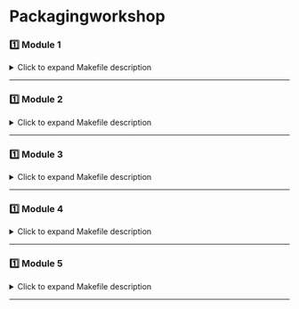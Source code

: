# Packagingworkshop

### 1️⃣ Module 1

<details>
<summary>Click to expand Makefile description</summary>

# Packaging Evolution: From Basic to 3D Integration

Lesson 1: Introduction to Semiconductor Packaging And Industry Overview

Lesson 2: Understanding Package Requirements And Foundational Package Types

Lesson 3: Evolving Package Architectures: From Single Chip to Multi-Chip Modules

Lesson 4: Interposers, Re-distribution Layers And 2.5D/3D Packaging Approaches.

Lesson 5: Comparative Analysis And Selecting The Right Packaging Solution

</details>

---

### 1️⃣ Module 2

<details>
<summary>Click to expand Makefile description</summary>

# From Wafer To Package: Assembly And Manufacturing Essentials

Lesson 1: Setting The Stage: Supply Chain And Facilities

Lesson 2: Wafer Pre-Preparation: Grinding And Dicing

Lesson 3: Wire Bond Packaging: Die Attach To Molding

Lesson 4: Flip Chip Assembly: Bump Formation and Underfill

Lesson 5: Wafer Level Packaging And Conclusion

</details>

---

### 1️⃣ Module 3

<details>
<summary>Click to expand Makefile description</summary>

# Labs: Thermal Simulation Of Semiconductor Packages With Ansys

Lesson 1: Introduction And Getting Started With Ansys Electronics Desktop

Lesson 2: Setting Up A Flip-Chip BGA Package

Lesson 3: Material Definitions And Thermal Power Sources

Lesson 4: Meshing and Running The Thermal Analysis

Lesson 5: Viewing Results And Exploring Other Package Types

</details>

---

### 1️⃣ Module 4

<details>
<summary>Click to expand Makefile description</summary>

# Ensuring Package Reliability: Testing and Performance Validation

Lesson 1: Introduction to Package Testing And Electrical Functionality Checks

Lesson 2: Reliability And Performance Testing of Semiconductor Packages

</details>

---

### 1️⃣ Module 5

<details>
<summary>Click to expand Makefile description</summary>

# Package Design And Modeling: Building A Semiconductor Package From Scratch

Lesson 1: 

Lesson 2: 

Lesson 3: 

Lesson 4: 

Lesson 5: 

</details>

---
